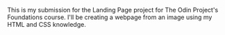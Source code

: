 This is my submission for the Landing Page project for The Odin Project's Foundations course. I'll be creating a webpage from an image using my HTML and CSS knowledge.